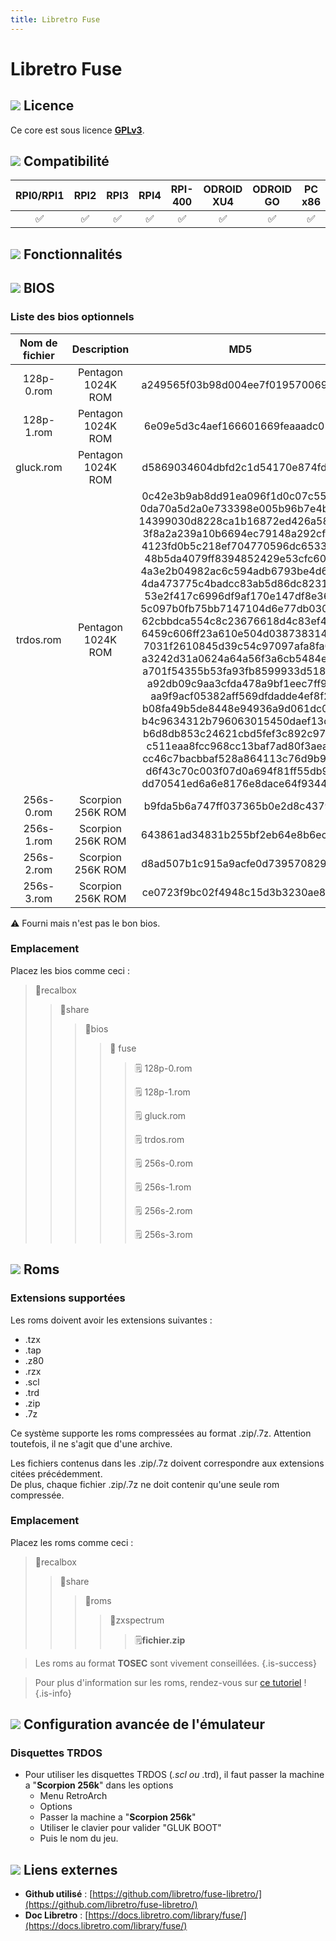 ```yaml
---
title: Libretro Fuse
---
```


# Libretro Fuse



## ![](./gerald-g-parchment-background-or-border-5.svg) Licence

Ce core est sous licence [**GPLv3**](https://github.com/libretro/fuse-libretro/blob/master/LICENSE).

## ![](./compatibility.png) Compatibilité

| RPI0/RPI1 | RPI2 | RPI3 | RPI4 | RPI-400 | ODROID XU4 | ODROID GO | PC x86 | PC X86\_64 |
| :---: | :---: | :---: | :---: | :---: | :---: | :---: | :---: | :---: |
| ✅ | ✅ | ✅ | ✅ | ✅ | ✅ | ✅ | ✅ | ✅ |

## ![](./cogwheel-145804_640.png) Fonctionnalités



## ![](./tqfp32.svg) BIOS

### Liste des bios optionnels

| Nom de fichier | Description | MD5 | Fourni |
| :---: | :---: | :---: | :---: |
| 128p-0.rom | Pentagon 1024K ROM | a249565f03b98d004ee7f019570069cd | ⚠ |
| 128p-1.rom | Pentagon 1024K ROM | 6e09e5d3c4aef166601669feaaadc01c | ⚠ |
| gluck.rom | Pentagon 1024K ROM | d5869034604dbfd2c1d54170e874fd0a | ⚠ |
| trdos.rom | Pentagon 1024K ROM | 0c42e3b9ab8dd91ea096f1d0c07c55e5 0da70a5d2a0e733398e005b96b7e4ba6 14399030d8228ca1b16872ed426a5835 3f8a2a239a10b6694ec79148a292cfb4 4123fd0b5c218ef704770596dc6533e1 48b5da4079ff8394852429e53cfc607f 4a3e2b04982ac6c594adb6793be4d6e7 4da473775c4badcc83ab5d86dc8231de 53e2f417c6996df9af170e147df8e369 5c097b0fb75bb7147104d6e77db0300a 62cbbdca554c8c23676618d4c83ef40e 6459c606ff23a610e504d0387383148a 7031f2610845d39c54c97097afa8fa03 a3242d31a0624a64a56f3a6cb5484e7c a701f54355b53fa93fb8599933d518b7 a92db09c9aa3cfda478a9bf1eec7ff90 aa9f9acf05382aff569dfdadde4ef8f2 b08fa49b5de8448e94936a9d061dc0f5 b4c9634312b796063015450daef13dfa b6d8db853c24621cbd5fef3c892c976c c511eaa8fcc968cc13baf7ad80f3aea3 cc46c7bacbbaf528a864113c76d9b9c9 d6f43c70c003f07d0a694f81ff55db95 dd70541ed6a6e8176e8dace64f9344ad | ⚠ |
| 256s-0.rom | Scorpion 256K ROM | b9fda5b6a747ff037365b0e2d8c4379a | ⚠ |
| 256s-1.rom | Scorpion 256K ROM | 643861ad34831b255bf2eb64e8b6ecb8 | ⚠ |
| 256s-2.rom | Scorpion 256K ROM | d8ad507b1c915a9acfe0d73957082926 | ⚠ |
| 256s-3.rom | Scorpion 256K ROM | ce0723f9bc02f4948c15d3b3230ae831 | ⚠ |

⚠ Fourni mais n'est pas le bon bios.

### **Emplacement**

Placez les bios comme ceci :

> 📁recalbox
>
> > 📁share
> >
> > > 📁bios
> > >
> > > > 📁 fuse
> > > >
> > > > > 🗒 128p-0.rom
> > > > >
> > > > > 🗒 128p-1.rom
> > > > >
> > > > > 🗒 gluck.rom
> > > > >
> > > > > 🗒 trdos.rom
> > > > >
> > > > > 🗒 256s-0.rom
> > > > >
> > > > > 🗒 256s-1.rom
> > > > >
> > > > > 🗒 256s-2.rom
> > > > >
> > > > > 🗒 256s-3.rom

## ![](./rom-30098_640.png) Roms

### **Extensions supportées**

Les roms doivent avoir les extensions suivantes :

* .tzx
* .tap
* .z80
* .rzx
* .scl
* .trd
* .zip
* .7z

Ce système supporte les roms compressées au format .zip/.7z. Attention toutefois, il ne s'agit que d'une archive.

Les fichiers contenus dans les .zip/.7z doivent correspondre aux extensions citées précédemment.  
De plus, chaque fichier .zip/.7z ne doit contenir qu'une seule rom compressée.

### **Emplacement**

Placez les roms comme ceci : 

> 📁recalbox
>
> > 📁share
> >
> > > 📁roms
> > >
> > > > 📁zxspectrum
> > > >
> > > > > 🗒**fichier.zip**


>Les roms au format **TOSEC** sont vivement conseillées.
{.is-success}


>Pour plus d'information sur les roms, rendez-vous sur [ce tutoriel](/fr/tutoriels/jeux/generalite/les-roms-et-les-isos) !
{.is-info}

## ![](./hammer-28636_640.png) Configuration avancée de l'émulateur

### Disquettes TRDOS

* Pour utiliser les disquettes TRDOS \(_.scl ou_ .trd\), il faut passer la machine a "**Scorpion 256k**" dans les options
  * Menu RetroArch
  * Options
  * Passer la machine a "**Scorpion 256k**" 
  * Utiliser le clavier pour valider "GLUK BOOT"
  * Puis le nom du jeu.

## ![](./kisspng-web-development-world-wide-web-computer-icons-webs-world-wide-web-icon-png-5ab05c24477216.4540070115215073642927.png) Liens externes

* **Github utilisé** : [https://github.com/libretro/fuse-libretro/](https://github.com/libretro/fuse-libretro/)
* **Doc Libretro** : [https://docs.libretro.com/library/fuse/](https://docs.libretro.com/library/fuse/)

